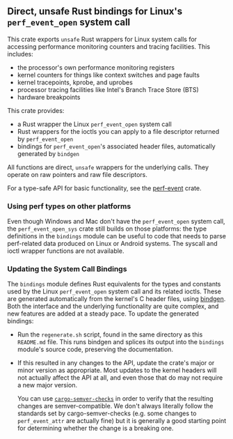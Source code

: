 ## Direct, unsafe Rust bindings for Linux's `perf_event_open` system call

This crate exports `unsafe` Rust wrappers for Linux system calls for accessing
performance monitoring counters and tracing facilities. This includes:

- the processor's own performance monitoring registers
- kernel counters for things like context switches and page faults
- kernel tracepoints, kprobe, and uprobes
- processor tracing facilities like Intel's Branch Trace Store (BTS)
- hardware breakpoints

This crate provides:

- a Rust wrapper the Linux `perf_event_open` system call
- Rust wrappers for the ioctls you can apply to a file descriptor returned by `perf_event_open`
- bindings for `perf_event_open`'s associated header files, automatically generated by `bindgen`

All functions are direct, `unsafe` wrappers for the underlying calls. They
operate on raw pointers and raw file descriptors.

For a type-safe API for basic functionality, see the [perf-event] crate.

[perf-event]: https://crates.io/crates/perf-event

### Using perf types on other platforms

Even though Windows and Mac don't have the `perf_event_open` system
call, the `perf_event_open_sys` crate still builds on those platforms:
the type definitions in the `bindings` module can be useful to code
that needs to parse perf-related data produced on Linux or Android
systems. The syscall and ioctl wrapper functions are not available.

### Updating the System Call Bindings

The `bindings` module defines Rust equivalents for the types and constants used
by the Linux `perf_event_open` system call and its related ioctls. These are
generated automatically from the kernel's C header files, using [bindgen]. Both
the interface and the underlying functionality are quite complex, and new
features are added at a steady pace. To update the generated bindings:

-   Run the `regenerate.sh` script, found in the same directory as this
    `README.md` file. This runs bindgen and splices its output into the
    `bindings` module's source code, preserving the documentation.

-   If this resulted in any changes to the API, update the crate's major or
    minor version as appropriate. Most updates to the kernel headers will not
    actually affect the API at all, and even those that do may not require a new
    major version.

    You can use [`cargo-semver-checks`][semchecks] in order to verify that the
    resulting changes are semver-compatible. We don't always literally follow
    the standards set by cargo-semver-checks (e.g. some changes to
    `perf_event_attr` are actually fine) but it is generally a good starting
    point for determining whether the change is a breaking one.

[bindgen]: https://crates.io/crates/bindgen
[semchecks]: https://github.com/obi1kenobi/cargo-semver-checks
